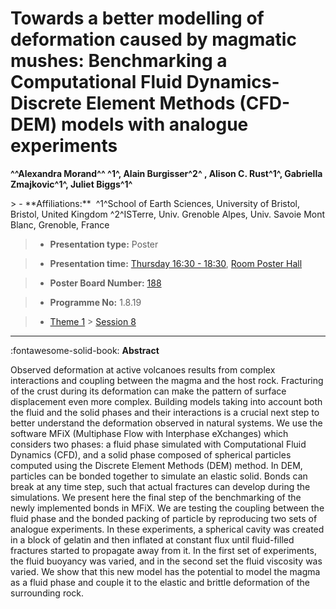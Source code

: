 # Towards a better modelling of deformation caused by magmatic mushes: Benchmarking a Computational Fluid Dynamics-Discrete Element Methods (CFD-DEM) models with analogue experiments

**^^Alexandra Morand^^ ^1^, Alain Burgisser^2^ , Alison C. Rust^1^, Gabriella Zmajkovic^1^, Juliet Biggs^1^**

<!-- more -->> - **Affiliations:**  ^1^School of Earth Sciences, University of Bristol, Bristol, United Kingdom ^2^ISTerre, Univ. Grenoble Alpes, Univ. Savoie Mont Blanc, Grenoble, France

> - **Presentation type:** Poster

> - **Presentation time:** [Thursday 16:30 - 18:30](../sessions_comparison.md#__tabbed_3_6), [Room Poster Hall](../maps_venue.md#__tabbed_1_1)

> - **Poster Board Number:** [188](../map_poster_boards.md#thursday)

> - **Programme No:** 1.8.19

> - [Theme 1](../theme1.md) > [Session 8](../sessions/session-1-8.md)

--- 

:fontawesome-solid-book: **Abstract**

Observed deformation at active volcanoes results from complex interactions and coupling between the magma and the host rock. Fracturing of the crust during its deformation can make the pattern of surface displacement even more complex. Building models taking into account both the fluid and the solid phases and their interactions is a crucial next step to better understand the deformation observed in natural systems. We use the software MFiX (Multiphase Flow with Interphase eXchanges) which considers two phases: a fluid phase simulated with Computational Fluid Dynamics (CFD), and a solid phase composed of spherical particles computed using the Discrete Element Methods (DEM) method. In DEM, particles can be bonded together to simulate an elastic solid. Bonds can break at any time step, such that actual fractures can develop during the simulations. We present here the final step of the benchmarking of the newly implemented bonds in MFiX. We are testing the coupling between the fluid phase and the bonded packing of particle by reproducing two sets of analogue experiments. In these experiments, a spherical cavity was created in a block of gelatin and then inflated at constant flux until fluid-filled fractures started to propagate away from it. In the first set of experiments, the fluid buoyancy was varied, and in the second set the fluid viscosity was varied. We show that this new model has the potential to model the magma as a fluid phase and couple it to the elastic and brittle deformation of the surrounding rock.

